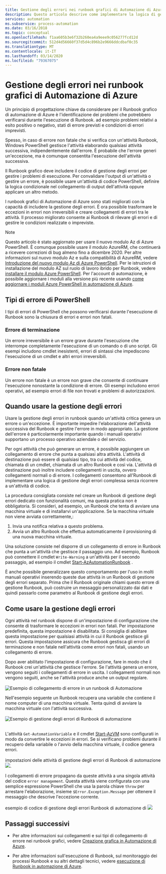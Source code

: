 ```yaml
---
title: Gestione degli errori nei runbook grafici di Automazione di Azure
description: Questo articolo descrive come implementare la logica di gestione degli errori nei runbook grafici di Automazione di Azure.
services: automation
ms.subservice: process-automation
ms.date: 03/16/2018
ms.topic: conceptual
ms.openlocfilehash: f1aa605b3e6f32b260ea4a9eee9c056277fcd12d
ms.sourcegitcommit: 512d4d56660f37d5d4c896b2e9666ddcdbaf0c35
ms.translationtype: MT
ms.contentlocale: it-IT
ms.lasthandoff: 03/14/2020
ms.locfileid: "79367075"
---
```

# <a name="error-handling-in-azure-automation-graphical-runbooks"></a>Gestione degli errori nei runbook grafici di Automazione di Azure

Un principio di progettazione chiave da considerare per il Runbook grafico di automazione di Azure è l'identificazione dei problemi che potrebbero verificarsi durante l'esecuzione di Runbook. ad esempio problemi relativi a esito positivo o negativo, stati di errore previsti e condizioni di errori imprevisti.

Spesso, in caso di errore non fatale che si verifica con un'attività Runbook, Windows PowerShell gestisce l'attività elaborando qualsiasi attività successiva, indipendentemente dall'errore. È probabile che l'errore generi un'eccezione, ma è comunque consentita l'esecuzione dell'attività successiva.

Il Runbook grafico deve includere il codice di gestione degli errori per gestire i problemi di esecuzione. Per convalidare l'output di un'attività o gestire un errore, è possibile usare un'attività di codice PowerShell, definire la logica condizionale nel collegamento di output dell'attività oppure applicare un altro metodo.

I runbook grafici di Automazione di Azure sono stati migliorati con la capacità di includere la gestione degli errori. È ora possibile trasformare le eccezioni in errori non irreversibili e creare collegamenti di errori tra le attività. Il processo migliorato consente ai Runbook di rilevare gli errori e di gestire le condizioni realizzate o impreviste. 

>[!NOTE]
>Questo articolo è stato aggiornato per usare il nuovo modulo Az di Azure PowerShell. È comunque possibile usare il modulo AzureRM, che continuerà a ricevere correzioni di bug almeno fino a dicembre 2020. Per altre informazioni sul nuovo modulo Az e sulla compatibilità di AzureRM, vedere [Introduzione del nuovo modulo Az di Azure PowerShell](https://docs.microsoft.com/powershell/azure/new-azureps-module-az?view=azps-3.5.0). Per le istruzioni di installazione del modulo AZ sul ruolo di lavoro ibrido per Runbook, vedere [installare il modulo Azure PowerShell](https://docs.microsoft.com/powershell/azure/install-az-ps?view=azps-3.5.0). Per l'account di automazione, è possibile aggiornare i moduli alla versione più recente usando [come aggiornare i moduli Azure PowerShell in automazione di Azure](automation-update-azure-modules.md).

## <a name="powershell-error-types"></a>Tipi di errore di PowerShell

I tipi di errori di PowerShell che possono verificarsi durante l'esecuzione di Runbook sono la chiusura di errori e errori non fatali.
 
### <a name="terminating-error"></a>Errore di terminazione

Un errore irreversibile è un errore grave durante l'esecuzione che interrompe completamente l'esecuzione di un comando o di uno script. Gli esempi includono cmdlet inesistenti, errori di sintassi che impediscono l'esecuzione di un cmdlet e altri errori irreversibili.

### <a name="non-terminating-error"></a>Errore non fatale

Un errore non fatale è un errore non grave che consente di continuare l'esecuzione nonostante la condizione di errore. Gli esempi includono errori operativi, ad esempio errori di file non trovati e problemi di autorizzazioni.

## <a name="when-to-use-error-handling"></a>Quando usare la gestione degli errori

Usare la gestione degli errori in runbook quando un'attività critica genera un errore o un'eccezione. È importante impedire l'elaborazione dell'attività successiva del Runbook e gestire l'errore in modo appropriato. La gestione dell'errore è particolarmente importante quando i manuali operativi supportano un processo operativo aziendale o del servizio.

Per ogni attività che può generare un errore, è possibile aggiungere un collegamento di errore che punta a qualsiasi altra attività. L'attività di destinazione può essere di qualsiasi tipo, tra cui attività del codice, chiamata di un cmdlet, chiamata di un altro Runbook e così via. L'attività di destinazione può inoltre includere collegamenti in uscita, ovvero collegamenti normali o di errore. I collegamenti consentono all'Runbook di implementare una logica di gestione degli errori complessa senza ricorrere a un'attività di codice.

La procedura consigliata consiste nel creare un Runbook di gestione degli errori dedicato con funzionalità comuni, ma questa pratica non è obbligatoria. Si consideri, ad esempio, un Runbook che tenta di avviare una macchina virtuale e di installarvi un'applicazione. Se la macchina virtuale non viene avviata correttamente,:

1. Invia una notifica relativa a questo problema.
2. Avvia un altro Runbook che effettua automaticamente il provisioning di una nuova macchina virtuale.

Una soluzione consiste nel disporre di un collegamento di errore in Runbook che punta a un'attività che gestisce il passaggio uno. Ad esempio, Runbook può connettere il cmdlet `Write-Warning` a un'attività per il secondo passaggio, ad esempio il cmdlet [Start-AzAutomationRunbook](https://docs.microsoft.com/powershell/module/az.automation/start-azautomationrunbook?view=azps-3.5.0) .

È anche possibile generalizzare questo comportamento per l'uso in molti manuali operativi inserendo queste due attività in un Runbook di gestione degli errori separato. Prima che il Runbook originale chiami questo errore di gestione Runbook, può costruire un messaggio personalizzato dai dati e quindi passarlo come parametro al Runbook di gestione degli errori.

## <a name="how-to-use-error-handling"></a>Come usare la gestione degli errori

Ogni attività nel runbook dispone di un'impostazione di configurazione che consente di trasformare le eccezioni in errori non fatali. Per impostazione predefinita, questa impostazione è disabilitata. Si consiglia di abilitare questa impostazione per qualsiasi attività in cui il Runbook gestisce gli errori. Questa impostazione assicura che Runbook gestisca gli errori di terminazione e non fatale nell'attività come errori non fatali, usando un collegamento di errore.  

Dopo aver abilitato l'impostazione di configurazione, fare in modo che il Runbook crei un'attività che gestisce l'errore. Se l'attività genera un errore, vengono seguiti i collegamenti di errore in uscita. I collegamenti normali non vengono seguiti, anche se l'attività produce anche un output regolare.<br><br> ![Esempio di collegamento di errore in un runbook di Automazione](media/automation-runbook-graphical-error-handling/error-link-example.png)

Nell'esempio seguente un Runbook recupera una variabile che contiene il nome computer di una macchina virtuale. Tenta quindi di avviare la macchina virtuale con l'attività successiva.<br><br> ![Esempio di gestione degli errori di Runbook di automazione](media/automation-runbook-graphical-error-handling/runbook-example-error-handling.png)<br><br>      

L'attività `Get-AutomationVariable` e il cmdlet [Start-AzVM](https://docs.microsoft.com/powershell/module/Az.Compute/Start-AzVM?view=azps-3.5.0) sono configurati in modo da convertire le eccezioni in errori. Se si verificano problemi durante il recupero della variabile o l'avvio della macchina virtuale, il codice genera errori.<br><br> impostazioni delle attività di gestione degli errori di Runbook di automazione ![](media/automation-runbook-graphical-error-handling/activity-blade-convertexception-option.png).

I collegamenti di errore propagano da queste attività a una singola attività del codice `error management`. Questa attività viene configurata con una semplice espressione PowerShell che usa la parola chiave `throw` per arrestare l'elaborazione, insieme `$Error.Exception.Message` per ottenere il messaggio che descrive l'eccezione corrente.<br><br> esempio di codice di gestione degli errori Runbook di automazione di ![](media/automation-runbook-graphical-error-handling/runbook-example-error-handling-code.png)

## <a name="next-steps"></a>Passaggi successivi

* Per altre informazioni sui collegamenti e sui tipi di collegamento di errore nei runbook grafici, vedere [Creazione grafica in Automazione di Azure](automation-graphical-authoring-intro.md#links-and-workflow).

* Per altre informazioni sull'esecuzione di Runbook, sul monitoraggio dei processi Runbook e su altri dettagli tecnici, vedere [esecuzione di Runbook in automazione di Azure](automation-runbook-execution.md).